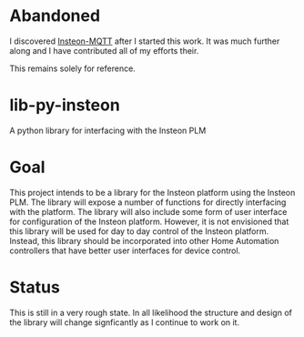 # Abandoned

I discovered [Insteon-MQTT](https://github.com/TD22057/insteon-mqtt) after I started this work.  It was much further along and I have contributed all of my efforts their.

This remains solely for reference.

# lib-py-insteon
A python library for interfacing with the Insteon PLM

# Goal
This project intends to be a library for the Insteon platform using the Insteon PLM.  The library will expose a number of functions for directly interfacing with the platform.  The library will also include some form of user interface for configuration of the Insteon platform.  However, it is not envisioned that this library will be used for day to day control of the Insteon platform.  Instead, this library should be incorporated into other Home Automation controllers that have better user interfaces for device control.

# Status
This is still in a very rough state.  In all likelihood the structure and design of the library will change signficantly as I continue to work on it. 
